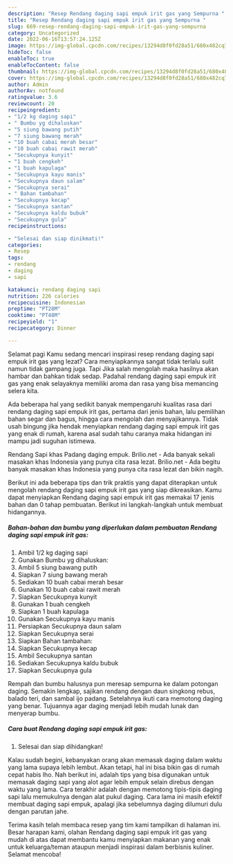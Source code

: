 ```yaml
---
description: "Resep Rendang daging sapi empuk irit gas yang Sempurna "
title: "Resep Rendang daging sapi empuk irit gas yang Sempurna "
slug: 669-resep-rendang-daging-sapi-empuk-irit-gas-yang-sempurna
category: Uncategorized
date: 2022-06-16T13:57:24.125Z
image: https://img-global.cpcdn.com/recipes/13294d8f0fd28a51/680x482cq70/rendang-daging-sapi-empuk-irit-gas-foto-resep-utama.jpg
hideToc: false
enableToc: true
enableTocContent: false
thumbnail: https://img-global.cpcdn.com/recipes/13294d8f0fd28a51/680x482cq70/rendang-daging-sapi-empuk-irit-gas-foto-resep-utama.jpg
cover: https://img-global.cpcdn.com/recipes/13294d8f0fd28a51/680x482cq70/rendang-daging-sapi-empuk-irit-gas-foto-resep-utama.jpg
author: Admin
authorAv: notfound
ratingvalue: 3.6
reviewcount: 20
recipeingredient:
- "1/2 kg daging sapi"
- " Bumbu yg dihaluskan"
- "5 siung bawang putih"
- "7 siung bawang merah"
- "10 buah cabai merah besar"
- "10 buah cabai rawit merah"
- "Secukupnya kunyit"
- "1 buah cengkeh"
- "1 buah kapulaga"
- "Secukupnya kayu manis"
- "Secukupnya daun salam"
- "Secukupnya serai"
- " Bahan tambahan"
- "Secukupnya kecap"
- "Secukupnya santan"
- "Secukupnya kaldu bubuk"
- "Secukupnya gula"
recipeinstructions:

- "Selesai dan siap dinikmati!"
categories:
- Resep
tags:
- rendang
- daging
- sapi

katakunci: rendang daging sapi 
nutrition: 226 calories
recipecuisine: Indonesian
preptime: "PT28M"
cooktime: "PT48M"
recipeyield: "1"
recipecategory: Dinner

---
```



Selamat pagi Kamu sedang mencari inspirasi resep rendang daging sapi empuk irit gas yang lezat? Cara menyiapkannya sangat tidak terlalu sulit namun tidak gampang juga. Tapi Jika salah mengolah maka hasilnya akan hambar dan bahkan tidak sedap. Padahal rendang daging sapi empuk irit gas yang enak selayaknya memiliki aroma dan rasa yang bisa memancing selera kita.


Ada beberapa hal yang sedikit banyak mempengaruhi kualitas rasa dari rendang daging sapi empuk irit gas, pertama dari jenis bahan, lalu pemilihan bahan segar dan bagus, hingga cara mengolah dan menyajikannya. Tidak usah bingung jika hendak menyiapkan rendang daging sapi empuk irit gas yang enak di rumah, karena asal sudah tahu caranya maka hidangan ini mampu jadi suguhan istimewa.

Rendang Sapi khas Padang daging empuk. Brilio.net - Ada banyak sekali masakan khas Indonesia yang punya cita rasa lezat. Brilio.net - Ada begitu banyak masakan khas Indonesia yang punya cita rasa lezat dan bikin nagih.


Berikut ini ada beberapa tips dan trik praktis yang dapat diterapkan untuk mengolah rendang daging sapi empuk irit gas yang siap dikreasikan. Kamu dapat menyiapkan Rendang daging sapi empuk irit gas memakai 17 jenis bahan dan 0 tahap pembuatan. Berikut ini langkah-langkah untuk membuat hidangannya.

<!--inarticleads1-->

##### Bahan-bahan dan bumbu yang diperlukan dalam pembuatan Rendang daging sapi empuk irit gas:

1. Ambil 1/2 kg daging sapi
1. Gunakan  Bumbu yg dihaluskan:
1. Ambil 5 siung bawang putih
1. Siapkan 7 siung bawang merah
1. Sediakan 10 buah cabai merah besar
1. Gunakan 10 buah cabai rawit merah
1. Siapkan Secukupnya kunyit
1. Gunakan 1 buah cengkeh
1. Siapkan 1 buah kapulaga
1. Gunakan Secukupnya kayu manis
1. Persiapkan Secukupnya daun salam
1. Siapkan Secukupnya serai
1. Siapkan  Bahan tambahan:
1. Siapkan Secukupnya kecap
1. Ambil Secukupnya santan
1. Sediakan Secukupnya kaldu bubuk
1. Siapkan Secukupnya gula


Rempah dan bumbu halusnya pun meresap sempurna ke dalam potongan daging. Semakin lengkap, sajikan rendang dengan daun singkong rebus, balado teri, dan sambal ijo padang. Setelahnya ikuti cara memotong daging yang benar. Tujuannya agar daging menjadi lebih mudah lunak dan menyerap bumbu. 

<!--inarticleads2-->

##### Cara buat Rendang daging sapi empuk irit gas:


1. Selesai dan siap dihidangkan!

Kalau sudah begini, kebanyakan orang akan memasak daging dalam waktu yang lama supaya lebih lembut. Akan tetapi, hal ini bisa bikin gas di rumah cepat habis lho. Nah berikut ini, adalah tips yang bisa digunakan untuk memasak daging sapi yang alot agar lebih empuk selain direbus dengan waktu yang lama. Cara terakhir adalah dengan memotong tipis-tipis daging sapi lalu memukulnya dengan alat pukul daging. Cara lama ini masih efektif membuat daging sapi empuk, apalagi jika sebelumnya daging dilumuri dulu dengan parutan jahe. 

Terima kasih telah membaca resep yang tim kami tampilkan di halaman ini. Besar harapan kami, olahan Rendang daging sapi empuk irit gas yang mudah di atas dapat membantu kamu menyiapkan makanan yang enak untuk keluarga/teman ataupun menjadi inspirasi dalam berbisnis kuliner. Selamat mencoba!
